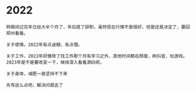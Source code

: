 # 2022

    转眼间过完年已经大半个月了，年后提了辞职，虽然现在行情不是很好，但是还是决定了，要回郑州看看。

    关于感情，2022年有点迷糊，有点懵。

    关于工作，2022年好像除了找工作那个月有学习之外，其他时间都在颓废，刷抖音、玩游戏。2023年是不是要改变一下，继续深入看看源码呢。
    
    关于身体，减肥一直坚持不下来
    
    先写这么点吧，解决问题去了
    
    
